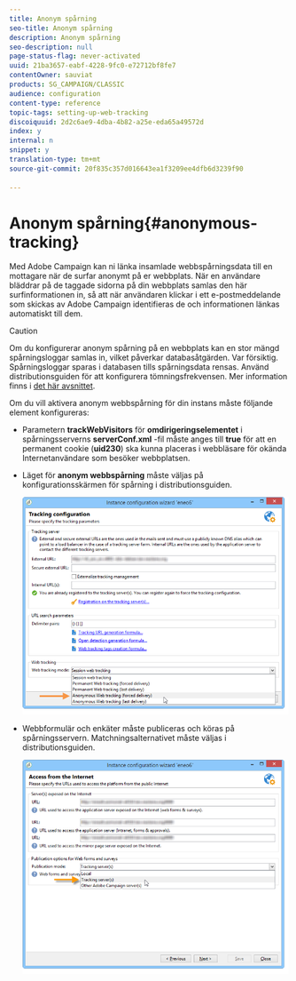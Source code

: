 ```yaml
---
title: Anonym spårning
seo-title: Anonym spårning
description: Anonym spårning
seo-description: null
page-status-flag: never-activated
uuid: 21ba3657-eabf-4228-9fc0-e72712bf8fe7
contentOwner: sauviat
products: SG_CAMPAIGN/CLASSIC
audience: configuration
content-type: reference
topic-tags: setting-up-web-tracking
discoiquuid: 2d2c6ae9-4dba-4b82-a25e-eda65a49572d
index: y
internal: n
snippet: y
translation-type: tm+mt
source-git-commit: 20f835c357d016643ea1f3209ee4dfb6d3239f90

---
```



# Anonym spårning{#anonymous-tracking}

Med Adobe Campaign kan ni länka insamlade webbspårningsdata till en mottagare när de surfar anonymt på er webbplats. När en användare bläddrar på de taggade sidorna på din webbplats samlas den här surfinformationen in, så att när användaren klickar i ett e-postmeddelande som skickas av Adobe Campaign identifieras de och informationen länkas automatiskt till dem.

>[!CAUTION]
>
>Om du konfigurerar anonym spårning på en webbplats kan en stor mängd spårningsloggar samlas in, vilket påverkar databasåtgärden. Var försiktig.\
>Spårningsloggar sparas i databasen tills spårningsdata rensas. Använd distributionsguiden för att konfigurera tömningsfrekvensen. Mer information finns i [det här avsnittet](../../installation/using/deploying-an-instance.md#purging-data).

Om du vill aktivera anonym webbspårning för din instans måste följande element konfigureras:

* Parametern **trackWebVisitors** för **omdirigeringselementet** i spårningsserverns **serverConf.xml** -fil måste anges till **true** för att en permanent cookie (**uid230**) ska kunna placeras i webbläsare för okända Internetanvändare som besöker webbplatsen.
* Läget för **anonym webbspårning** måste väljas på konfigurationsskärmen för spårning i distributionsguiden.

   ![](assets/webtracking_anonymous_set.png)

* Webbformulär och enkäter måste publiceras och köras på spårningsservern. Matchningsalternativet måste väljas i distributionsguiden.

   ![](assets/webtracking_publication_set_for_webapps.png)

